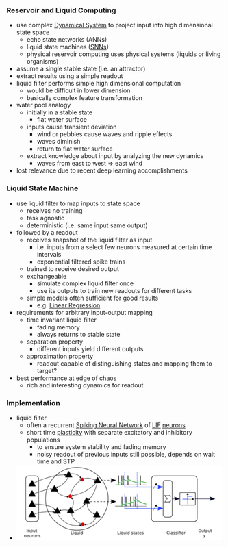 ### Reservoir and Liquid Computing
+ use complex [Dynamical System](../Brain%20Models/Dynamical%20Systems.md) to project input into high dimensional state space
	+ echo state networks (ANNs)
	+ liquid state machines ([SNNs](Spiking%20Neural%20Networks.md))
	+ physical reservoir computing uses physical systems (liquids or living organisms)
+ assume a single stable state (i.e. an attractor)
+ extract results using a simple readout 
+ liquid filter performs simple high dimensional computation
	+ would be difficult in lower dimension
	+ basically complex feature transformation
+ water pool analogy
	+ initially in a stable state
		+ flat water surface 
	+ inputs cause transient deviation
		+ wind or pebbles cause waves and ripple effects
		+ waves diminish
		+ return to flat water surface
	+ extract knowledge about input by analyzing the new dynamics
		+ waves from east to west $\Rightarrow$ east wind
+ lost relevance due to recent deep learning accomplishments
### Liquid State Machine
+ use liquid filter to map inputs to state space
	+ receives no training
	+ task agnostic
	+ deterministic (i.e. same input same output)
+ followed by a readout
	+ receives snapshot of the liquid filter as input
		+ i.e. inputs from a select few neurons measured at certain time intervals
		+ exponential filtered spike trains
	+ trained to receive desired output
	+ exchangeable
		+ simulate complex liquid filter once
		+ use its outputs to train new readouts for different tasks
	+ simple models often sufficient for good results
		+ e.g. [Linear Regression](../../../Mathematik/Statistik/Regression/Lineare%20Regression.md)
+ requirements for arbitrary input-output mapping
	+ time invariant liquid filter
		+ fading memory
		+ always returns to stable state
	+ separation property
		+ different inputs yield different outputs
	+ approximation property
		+ readout capable of distinguishing states and mapping them to target?
+ best performance at edge of chaos
	+ rich and interesting dynamics for readout
### Implementation
+ liquid filter
	+ often a recurrent [Spiking Neural Network](Spiking%20Neural%20Networks.md) of [LIF](../Brain%20Models/Leaky%20Integrate-And-Fire%20Model.md) [neurons](../Neurons/Neurons.md)
	+ short time [plasticity](../Plasticity/Plasticity.md) with separate excitatory and inhibitory populations
		+ to ensure system stability and fading memory
		+ noisy readout of previous inputs still possible, depends on wait time and STP
+ ![](../../../z_images/Pasted%20image%2020250618092449.png)